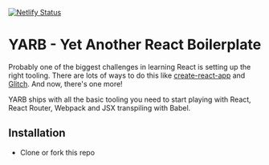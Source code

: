 [![Netlify Status](https://api.netlify.com/api/v1/badges/8f7c7164-7707-4f10-96eb-da67a2751de3/deploy-status)](https://app.netlify.com/sites/wizardly-wilson-25823e/deploys)

# YARB - Yet Another React Boilerplate

Probably one of the biggest challenges in learning React is setting up the right tooling. There are lots of ways to do this like [create-react-app](#) and [Glitch](#). And now, there's one more!

YARB ships with all the basic tooling you need to start playing with React, React Router, Webpack and JSX transpiling with Babel.

## Installation

- Clone or fork this repo
